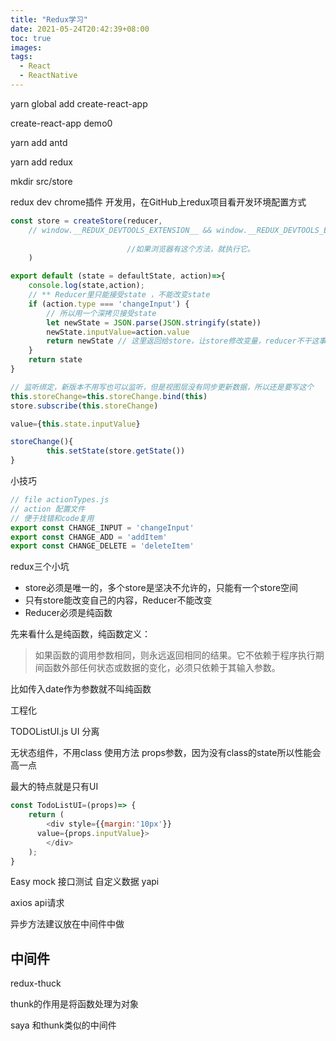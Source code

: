 ```yaml
---
title: "Redux学习"
date: 2021-05-24T20:42:39+08:00
toc: true
images:
tags: 
  - React
  - ReactNative
---
```

yarn global add create-react-app

create-react-app demo0

yarn add antd

yarn add redux

mkdir src/store



redux dev chrome插件 开发用，在GitHub上redux项目看开发环境配置方式

```js
const store = createStore(reducer,
    // window.__REDUX_DEVTOOLS_EXTENSION__ && window.__REDUX_DEVTOOLS_EXTENSION__()
                          
                          //如果浏览器有这个方法，就执行它。
    )
```

```js
export default (state = defaultState, action)=>{
    console.log(state,action);
    // ** Reducer里只能接受state ，不能改变state 
    if (action.type === 'changeInput') {
        // 所以用一个深拷贝接受state
        let newState = JSON.parse(JSON.stringify(state))
        newState.inputValue=action.value
        return newState // 这里返回给store，让store修改变量，reducer不干这事
    }
    return state
}
```

```js
// 监听绑定，新版本不用写也可以监听，但是视图层没有同步更新数据，所以还是要写这个
this.storeChange=this.storeChange.bind(this)
store.subscribe(this.storeChange)

value={this.state.inputValue}

storeChange(){
        this.setState(store.getState())
}
```

小技巧

```js
// file actionTypes.js
// action 配置文件
// 便于找错和code复用
export const CHANGE_INPUT = 'changeInput'
export const CHANGE_ADD = 'addItem'
export const CHANGE_DELETE = 'deleteItem'
```

redux三个小坑

- store必须是唯一的，多个store是坚决不允许的，只能有一个store空间
- 只有store能改变自己的内容，Reducer不能改变
- Reducer必须是纯函数

先来看什么是纯函数，纯函数定义：

> 如果函数的调用参数相同，则永远返回相同的结果。它不依赖于程序执行期间函数外部任何状态或数据的变化，必须只依赖于其输入参数。

比如传入date作为参数就不叫纯函数

工程化

TODOListUI.js UI 分离

无状态组件，不用class 使用方法 props参数，因为没有class的state所以性能会高一点

最大的特点就是只有UI

```js
const TodoListUI=(props)=> {
    return (
        <div style={{margin:'10px'}}
      value={props.inputValue}>
        </div>
    );
}
```

Easy mock 接口测试 自定义数据 yapi

axios api请求

异步方法建议放在中间件中做

## 中间件

redux-thuck

thunk的作用是将函数处理为对象

saya 和thunk类似的中间件
